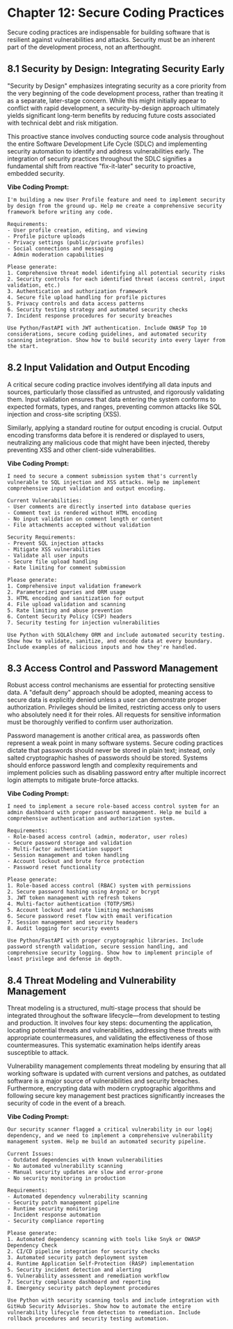 # Chapter 12: Secure Coding Practices

Secure coding practices are indispensable for building software that is resilient against vulnerabilities and attacks. Security must be an inherent part of the development process, not an afterthought.

## 8.1 Security by Design: Integrating Security Early

"Security by Design" emphasizes integrating security as a core priority from the very beginning of the code development process, rather than treating it as a separate, later-stage concern. While this might initially appear to conflict with rapid development, a security-by-design approach ultimately yields significant long-term benefits by reducing future costs associated with technical debt and risk mitigation.

This proactive stance involves conducting source code analysis throughout the entire Software Development Life Cycle (SDLC) and implementing security automation to identify and address vulnerabilities early. The integration of security practices throughout the SDLC signifies a fundamental shift from reactive "fix-it-later" security to proactive, embedded security.

**Vibe Coding Prompt:**
```
I'm building a new User Profile feature and need to implement security by design from the ground up. Help me create a comprehensive security framework before writing any code.

Requirements:
- User profile creation, editing, and viewing
- Profile picture uploads
- Privacy settings (public/private profiles)
- Social connections and messaging
- Admin moderation capabilities

Please generate:
1. Comprehensive threat model identifying all potential security risks
2. Security controls for each identified threat (access control, input validation, etc.)
3. Authentication and authorization framework
4. Secure file upload handling for profile pictures
5. Privacy controls and data access patterns
6. Security testing strategy and automated security checks
7. Incident response procedures for security breaches

Use Python/FastAPI with JWT authentication. Include OWASP Top 10 considerations, secure coding guidelines, and automated security scanning integration. Show how to build security into every layer from the start.
```

## 8.2 Input Validation and Output Encoding

A critical secure coding practice involves identifying all data inputs and sources, particularly those classified as untrusted, and rigorously validating them. Input validation ensures that data entering the system conforms to expected formats, types, and ranges, preventing common attacks like SQL injection and cross-site scripting (XSS).

Similarly, applying a standard routine for output encoding is crucial. Output encoding transforms data before it is rendered or displayed to users, neutralizing any malicious code that might have been injected, thereby preventing XSS and other client-side vulnerabilities.

**Vibe Coding Prompt:**
```
I need to secure a comment submission system that's currently vulnerable to SQL injection and XSS attacks. Help me implement comprehensive input validation and output encoding.

Current Vulnerabilities:
- User comments are directly inserted into database queries
- Comment text is rendered without HTML encoding
- No input validation on comment length or content
- File attachments accepted without validation

Security Requirements:
- Prevent SQL injection attacks
- Mitigate XSS vulnerabilities
- Validate all user inputs
- Secure file upload handling
- Rate limiting for comment submission

Please generate:
1. Comprehensive input validation framework
2. Parameterized queries and ORM usage
3. HTML encoding and sanitization for output
4. File upload validation and scanning
5. Rate limiting and abuse prevention
6. Content Security Policy (CSP) headers
7. Security testing for injection vulnerabilities

Use Python with SQLAlchemy ORM and include automated security testing. Show how to validate, sanitize, and encode data at every boundary. Include examples of malicious inputs and how they're handled.
```

## 8.3 Access Control and Password Management

Robust access control mechanisms are essential for protecting sensitive data. A "default deny" approach should be adopted, meaning access to secure data is explicitly denied unless a user can demonstrate proper authorization. Privileges should be limited, restricting access only to users who absolutely need it for their roles. All requests for sensitive information must be thoroughly verified to confirm user authorization.

Password management is another critical area, as passwords often represent a weak point in many software systems. Secure coding practices dictate that passwords should never be stored in plain text; instead, only salted cryptographic hashes of passwords should be stored. Systems should enforce password length and complexity requirements and implement policies such as disabling password entry after multiple incorrect login attempts to mitigate brute-force attacks.

**Vibe Coding Prompt:**
```
I need to implement a secure role-based access control system for an admin dashboard with proper password management. Help me build a comprehensive authentication and authorization system.

Requirements:
- Role-based access control (admin, moderator, user roles)
- Secure password storage and validation
- Multi-factor authentication support
- Session management and token handling
- Account lockout and brute force protection
- Password reset functionality

Please generate:
1. Role-based access control (RBAC) system with permissions
2. Secure password hashing using Argon2 or bcrypt
3. JWT token management with refresh tokens
4. Multi-factor authentication (TOTP/SMS)
5. Account lockout and rate limiting mechanisms
6. Secure password reset flow with email verification
7. Session management and security headers
8. Audit logging for security events

Use Python/FastAPI with proper cryptographic libraries. Include password strength validation, secure session handling, and comprehensive security logging. Show how to implement principle of least privilege and defense in depth.
```

## 8.4 Threat Modeling and Vulnerability Management

Threat modeling is a structured, multi-stage process that should be integrated throughout the software lifecycle—from development to testing and production. It involves four key steps: documenting the application, locating potential threats and vulnerabilities, addressing these threats with appropriate countermeasures, and validating the effectiveness of those countermeasures. This systematic examination helps identify areas susceptible to attack.

Vulnerability management complements threat modeling by ensuring that all working software is updated with current versions and patches, as outdated software is a major source of vulnerabilities and security breaches. Furthermore, encrypting data with modern cryptographic algorithms and following secure key management best practices significantly increases the security of code in the event of a breach.

**Vibe Coding Prompt:**
```
Our security scanner flagged a critical vulnerability in our log4j dependency, and we need to implement a comprehensive vulnerability management system. Help me build an automated security pipeline.

Current Issues:
- Outdated dependencies with known vulnerabilities
- No automated vulnerability scanning
- Manual security updates are slow and error-prone
- No security monitoring in production

Requirements:
- Automated dependency vulnerability scanning
- Security patch management pipeline
- Runtime security monitoring
- Incident response automation
- Security compliance reporting

Please generate:
1. Automated dependency scanning with tools like Snyk or OWASP Dependency Check
2. CI/CD pipeline integration for security checks
3. Automated security patch deployment system
4. Runtime Application Self-Protection (RASP) implementation
5. Security incident detection and alerting
6. Vulnerability assessment and remediation workflow
7. Security compliance dashboard and reporting
8. Emergency security patch deployment procedures

Use Python with security scanning tools and include integration with GitHub Security Advisories. Show how to automate the entire vulnerability lifecycle from detection to remediation. Include rollback procedures and security testing automation.
``` 